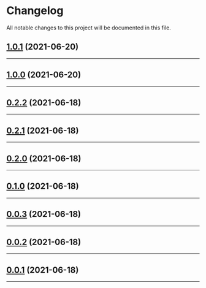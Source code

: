 <!--- BEGIN HEADER -->
# Changelog

All notable changes to this project will be documented in this file.
<!--- END HEADER -->

## [1.0.1](https://github.com/mawuva/geo-target-ip/compare/v1.0.0...v1.0.1) (2021-06-20)


---

## [1.0.0](https://github.com/mawuva/geo-target-ip/compare/v0.2.2...v1.0.0) (2021-06-20)


---

## [0.2.2](https://github.com/mawuva/geo-target-ip/compare/v0.2.1...v0.2.2) (2021-06-18)


---

## [0.2.1](https://github.com/mawuva/geo-target-ip/compare/v0.2.0...v0.2.1) (2021-06-18)


---

## [0.2.0](https://github.com/mawuva/geo-target-ip/compare/v0.1.0...v0.2.0) (2021-06-18)


---

## [0.1.0](https://github.com/mawuva/geo-target-ip/compare/v0.0.3...v0.1.0) (2021-06-18)


---

## [0.0.3](https://github.com/mawuva/geo-target-ip/compare/v0.0.2...v0.0.3) (2021-06-18)


---

## [0.0.2](https://github.com/mawuva/geo-target-ip/compare/v0.0.1...v0.0.2) (2021-06-18)


---

## [0.0.1](https://github.com/mawuva/geo-target-ip/compare/f5cc6c79bc6e36044b5464e907697ed080aafef3...v0.0.1) (2021-06-18)


---

